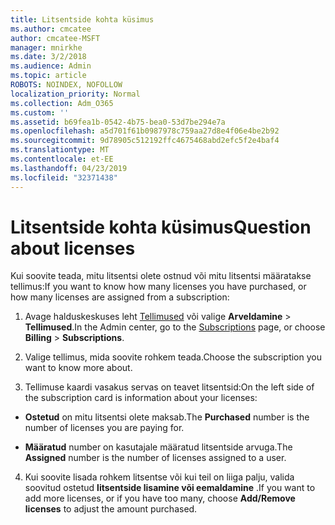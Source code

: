 ```yaml
---
title: Litsentside kohta küsimus
ms.author: cmcatee
author: cmcatee-MSFT
manager: mnirkhe
ms.date: 3/2/2018
ms.audience: Admin
ms.topic: article
ROBOTS: NOINDEX, NOFOLLOW
localization_priority: Normal
ms.collection: Adm_O365
ms.custom: ''
ms.assetid: b69fea1b-0542-4b75-bea0-53d7be294e7a
ms.openlocfilehash: a5d701f61b0987978c759aa27d8e4f06e4be2b92
ms.sourcegitcommit: 9d78905c512192ffc4675468abd2efc5f2e4baf4
ms.translationtype: MT
ms.contentlocale: et-EE
ms.lasthandoff: 04/23/2019
ms.locfileid: "32371438"
---
```

# <a name="question-about-licenses"></a><span data-ttu-id="32a03-102">Litsentside kohta küsimus</span><span class="sxs-lookup"><span data-stu-id="32a03-102">Question about licenses</span></span>

<span data-ttu-id="32a03-103">Kui soovite teada, mitu litsentsi olete ostnud või mitu litsentsi määratakse tellimus:</span><span class="sxs-lookup"><span data-stu-id="32a03-103">If you want to know how many licenses you have purchased, or how many licenses are assigned from a subscription:</span></span>
  
1. <span data-ttu-id="32a03-104">Avage halduskeskuses leht [Tellimused](https://go.microsoft.com/fwlink/p/?linkid=842054) või valige **Arveldamine** \> **Tellimused**.</span><span class="sxs-lookup"><span data-stu-id="32a03-104">In the Admin center, go to the [Subscriptions](https://go.microsoft.com/fwlink/p/?linkid=842054) page, or choose **Billing** \> **Subscriptions**.</span></span>
    
2. <span data-ttu-id="32a03-105">Valige tellimus, mida soovite rohkem teada.</span><span class="sxs-lookup"><span data-stu-id="32a03-105">Choose the subscription you want to know more about.</span></span>
    
3. <span data-ttu-id="32a03-106">Tellimuse kaardi vasakus servas on teavet litsentsid:</span><span class="sxs-lookup"><span data-stu-id="32a03-106">On the left side of the subscription card is information about your licenses:</span></span>
    
  - <span data-ttu-id="32a03-107">**Ostetud** on mitu litsentsi olete maksab.</span><span class="sxs-lookup"><span data-stu-id="32a03-107">The **Purchased** number is the number of licenses you are paying for.</span></span> 
    
  - <span data-ttu-id="32a03-108">**Määratud** number on kasutajale määratud litsentside arvuga.</span><span class="sxs-lookup"><span data-stu-id="32a03-108">The **Assigned** number is the number of licenses assigned to a user.</span></span> 
    
4. <span data-ttu-id="32a03-109">Kui soovite lisada rohkem litsentse või kui teil on liiga palju, valida soovitud ostetud **litsentside lisamine või eemaldamine** .</span><span class="sxs-lookup"><span data-stu-id="32a03-109">If you want to add more licenses, or if you have too many, choose **Add/Remove licenses** to adjust the amount purchased.</span></span> 
    


